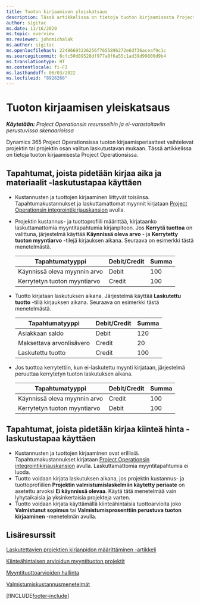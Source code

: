```yaml
---
title: Tuoton kirjaamisen yleiskatsaus
description: Tässä artikkelissa on tietoja tuoton kirjaamisesta Project Operationsissa.
author: sigitac
ms.date: 11/16/2020
ms.topic: overview
ms.reviewer: johnmichalak
ms.author: sigitac
ms.openlocfilehash: 22486693226256f765589b272e6df36aceaf9c1c
ms.sourcegitcommit: 6cfc50d89528df977a8f6a55c1ad39d99800d9b4
ms.translationtype: HT
ms.contentlocale: fi-FI
ms.lasthandoff: 06/03/2022
ms.locfileid: "8926266"
---
```

# <a name="revenue-recognition-overview"></a>Tuoton kirjaamisen yleiskatsaus

_**Käytetään:** Project Operationsin resursseihin ja ei-varastoitaviin perustuvissa skenaarioissa_

Dynamics 365 Project Operationsissa tuoton kirjaamisperiaatteet vaihtelevat projektin tai projektin osan valitun laskutustavan mukaan. Tässä artikkelissa on tietoja tuoton kirjaamisesta Project Operationsissa.

## <a name="transactions-accounted-using-time-and-material-billing-method"></a>Tapahtumat, joista pidetään kirjaa aika ja materiaalit -laskutustapaa käyttäen

- Kustannusten ja tuottojen kirjaaminen liittyvät toisiinsa. Tapahtumakustannukset ja laskuttamattomat myynnit kirjataan [Project Operationsin integrointikirjauskansion](../project-accounting/project-operations-integration-journal.md) avulla.
- Projektin kustannus- ja tuottoprofiili määrittää, kirjataanko laskuttamattomia myyntitapahtumia kirjanpitoon. Jos **Kerrytä tuottoa** on valittuna, järjestelmä käyttää **Käynnissä oleva arvo** - ja **Kerrytetty tuoton myyntiarvo** -tilejä kirjauksen aikana. Seuraava on esimerkki tästä menetelmästä.  

  | Tapahtumatyyppi | Debit/Credit | Summa |
  | --- | --- | --- |
  | Käynnissä oleva myynnin arvo | Debit | 100 |
  | Kerrytetyn tuoton myyntiarvo | Credit | 100 |

- Tuotto kirjataan laskutuksen aikana. Järjestelmä käyttää **Laskutettu tuotto** -tiliä kirjauksen aikana. Seuraava on esimerkki tästä menetelmästä.  

  | Tapahtumatyyppi | Debit/Credit | Summa |
  | --- | --- | --- |
  | Asiakkaan saldo | Debit | 120 |
  | Maksettava arvonlisävero | Credit | 20 |
  | Laskutettu tuotto | Credit | 100 |

- Jos tuottoa kerrytettiin, kun ei-laskutettu myynti kirjataan, järjestelmä peruuttaa kerrytetyn tuoton laskutuksen aikana.

  | Tapahtumatyyppi | Debit/Credit | Summa |
  | --- | --- | --- |
  | Käynnissä oleva myynnin arvo | Credit | 100 |
  | Kerrytetyn tuoton myyntiarvo | Debit | 100 |

## <a name="transactions-accounted-using-the-fixed-price-billing-method"></a>Tapahtumat, joista pidetään kirjaa kiinteä hinta -laskutustapaa käyttäen

- Kustannusten ja tuottojen kirjaaminen ovat erillisiä. Tapahtumakustannukset kirjataan [Project Operationsin integrointikirjauskansion](../project-accounting/project-operations-integration-journal.md) avulla. Laskuttamattomia myyntitapahtumia ei luoda.
- Tuotto voidaan kirjata laskutuksen aikana, jos projektin kustannus- ja tuottoprofiilien **Projektin valmistumislaskelmiin käytetty periaate** on asetettu arvoksi **Ei käynnissä olevaa**. Käytä tätä menetelmää vain lyhytaikaisia ja yksinkertaisia projekteja varten.
- Tuotto voidaan kirjata käyttämällä kiinteähintaisia tuottoarvioita joko **Valmistunut sopimus** tai **Valmistumisprosenttiin perustuva tuoton kirjaaminen** -menetelmän avulla.

## <a name="additional-resources"></a>Lisäresurssit
[Laskutettavien projektien kirjanpidon määrittäminen -artikkeli](../project-accounting/configure-accounting-billable-projects.md)

[Kiinteähintaisen arvioidun myyntituoton projektit](rev-rec-percentage-completion-method.md)

[Myyntituottoarvioiden hallinta](rev-rec-completed-contract-method.md)

[Valmistumiskustannusmenetelmät](cost-complete-methods.md)


[!INCLUDE[footer-include](../includes/footer-banner.md)]
